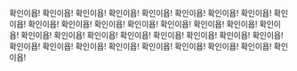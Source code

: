 확인이욥! 확인이욥!
확인이욥! 확인이욥!
확인이욥! 확인이욥!
확인이욥! 확인이욥!
확인이욥! 확인이욥!
확인이욥! 확인이욥!
확인이욥! 확인이욥!
확인이욥! 확인이욥!
확인이욥! 확인이욥!
확인이욥! 확인이욥!
확인이욥! 확인이욥!
확인이욥! 확인이욥!
확인이욥! 확인이욥!
확인이욥! 확인이욥!
확인이욥! 확인이욥!
확인이욥! 확인이욥!
확인이욥! 확인이욥!